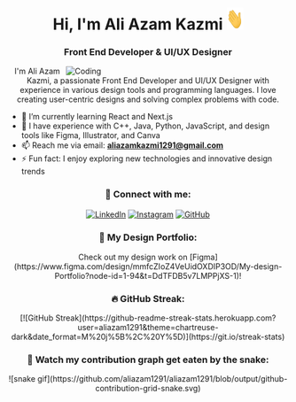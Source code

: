 <h1 align="center">Hi, I'm Ali Azam Kazmi <img src="https://raw.githubusercontent.com/ABSphreak/ABSphreak/master/gifs/Hi.gif" width="30px" height="40px"></h1>
<h3 align="center">Front End Developer & UI/UX Designer</h3>

<img align="right" alt="Coding" width="400" src="https://cdn.dribbble.com/users/2646423/screenshots/5507196/computer.gif">

<p align="center">
  I'm Ali Azam Kazmi, a passionate Front End Developer and UI/UX Designer with experience in various design tools and programming languages. I love creating user-centric designs and solving complex problems with code.
</p>

- 🌱 I’m currently learning React and Next.js
- 💼 I have experience with C++, Java, Python, JavaScript, and design tools like Figma, Illustrator, and Canva
- 📫 Reach me via email: **aliazamkazmi1291@gmail.com**
- ⚡ Fun fact: I enjoy exploring new technologies and innovative design trends

<h3 align="center">🔗 Connect with me:</h3>
<p align="center">
  <a href="https://www.linkedin.com/in/ali-azam-kazmi/" target="blank"><img width="32px" align="center" src="https://raw.githubusercontent.com/rahulbanerjee26/githubAboutMeGenerator/main/icons/linked-in-alt.svg" alt="LinkedIn" height="30" width="40" /></a>
  <a href="https://instagram.com/smaak.ux" target="blank"><img width="32px" align="center" src="https://user-images.githubusercontent.com/75165587/119674243-ad12f680-be59-11eb-9416-7b00e0b992df.png" alt="Instagram" height="30" width="40" /></a>
  <a href="https://github.com/aliazam1291" target="blank"><img width="32px" align="center" src="https://raw.githubusercontent.com/rahulbanerjee26/githubAboutMeGenerator/main/icons/github.svg" alt="GitHub" height="30" width="40" /></a>
</p>

<h3 align="center">🎨 My Design Portfolio:</h3>
<p align="center">
  Check out my design work on [Figma](https://www.figma.com/design/mmfcZIoZ4VeUidOXDIP3OD/My-design-Portfolio?node-id=1-94&t=DdTFDB5v7LMPPjXS-1)!
</p>

<h3 align="center">🔥 GitHub Streak:</h3>
<p align="center">
  [![GitHub Streak](https://github-readme-streak-stats.herokuapp.com?user=aliazam1291&theme=chartreuse-dark&date_format=M%20j%5B%2C%20Y%5D)](https://git.io/streak-stats)
</p>

<h3 align="center">🐍 Watch my contribution graph get eaten by the snake:</h3>
<p align="center">
  ![snake gif](https://github.com/aliazam1291/aliazam1291/blob/output/github-contribution-grid-snake.svg)
</p>
